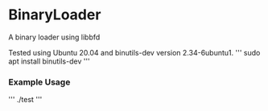 # BinaryLoader
A binary loader using libbfd


Tested using Ubuntu 20.04 and binutils-dev version 2.34-6ubuntu1.
'''
sudo apt install binutils-dev
'''

### Example Usage

'''
./test <binar name>
'''
